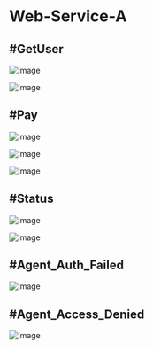 # Web-Service-A


#GetUser
-----------------

![image](https://user-images.githubusercontent.com/92596077/201196774-3a40d6c7-d09f-401c-bcec-4e8efc8e3cf4.png)

![image](https://user-images.githubusercontent.com/92596077/201199745-4ee18699-dec7-4548-b11c-844bbabe24b1.png)

#Pay
---------------
![image](https://user-images.githubusercontent.com/92596077/201197391-4d2be211-7f0e-449a-a083-a0b356b01fe3.png)

![image](https://user-images.githubusercontent.com/92596077/201198831-e11de260-75c7-4bb0-a8e3-a7fac39b36cc.png)

![image](https://user-images.githubusercontent.com/92596077/201198907-a8ef4394-a65b-4a52-af57-41701add0593.png)


#Status
----------
![image](https://user-images.githubusercontent.com/92596077/201197595-96532817-238c-4b26-8f76-7d9a142aca99.png)

![image](https://user-images.githubusercontent.com/92596077/201198744-e5681496-0093-4172-80c4-ea7cef3a88fd.png)



#Agent_Auth_Failed
-----------------
![image](https://user-images.githubusercontent.com/92596077/201197846-cdd998df-dc5e-49e8-b1c8-b626256efb20.png)


#Agent_Access_Denied
----------------------
![image](https://user-images.githubusercontent.com/92596077/201198618-e7243099-45bb-4e81-be54-36ad463d6abc.png)

